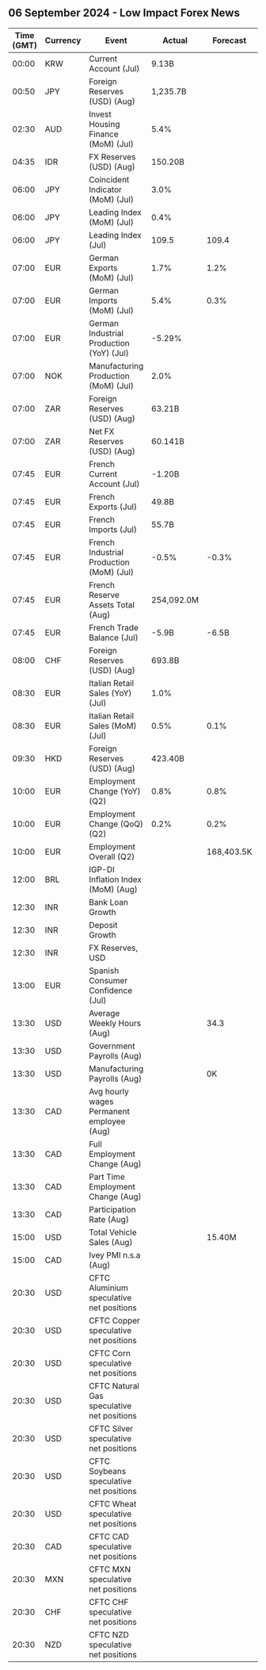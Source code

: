## 06 September 2024 - Low Impact Forex News

| Time (GMT) | Currency | Event | Actual | Forecast | Previous |
|------|----------|-------|--------|----------|----------|
| 00:00 | KRW | Current Account (Jul) | 9.13B |  | 12.26B |
| 00:50 | JPY | Foreign Reserves (USD) (Aug) | 1,235.7B |  | 1,219.1B |
| 02:30 | AUD | Invest Housing Finance (MoM) (Jul) | 5.4% |  | 2.7% |
| 04:35 | IDR | FX Reserves (USD) (Aug) | 150.20B |  | 145.40B |
| 06:00 | JPY | Coincident Indicator (MoM) (Jul) | 3.0% |  | -3.4% |
| 06:00 | JPY | Leading Index (MoM) (Jul) | 0.4% |  | -2.1% |
| 06:00 | JPY | Leading Index (Jul) | 109.5 | 109.4 | 109.1 |
| 07:00 | EUR | German Exports (MoM) (Jul) | 1.7% | 1.2% | -3.4% |
| 07:00 | EUR | German Imports (MoM) (Jul) | 5.4% | 0.3% | 0.3% |
| 07:00 | EUR | German Industrial Production (YoY) (Jul) | -5.29% |  | -3.61% |
| 07:00 | NOK | Manufacturing Production (MoM) (Jul) | 2.0% |  | 2.0% |
| 07:00 | ZAR | Foreign Reserves (USD) (Aug) | 63.21B |  | 62.27B |
| 07:00 | ZAR | Net FX Reserves (USD) (Aug) | 60.141B |  | 59.165B |
| 07:45 | EUR | French Current Account (Jul) | -1.20B |  | -2.50B |
| 07:45 | EUR | French Exports (Jul) | 49.8B |  | 51.5B |
| 07:45 | EUR | French Imports (Jul) | 55.7B |  | 57.5B |
| 07:45 | EUR | French Industrial Production (MoM) (Jul) | -0.5% | -0.3% | 0.8% |
| 07:45 | EUR | French Reserve Assets Total (Aug) | 254,092.0M |  | 252,082.0M |
| 07:45 | EUR | French Trade Balance (Jul) | -5.9B | -6.5B | -6.0B |
| 08:00 | CHF | Foreign Reserves (USD) (Aug) | 693.8B |  | 703.7B |
| 08:30 | EUR | Italian Retail Sales (YoY) (Jul) | 1.0% |  | -1.0% |
| 08:30 | EUR | Italian Retail Sales (MoM) (Jul) | 0.5% | 0.1% | -0.2% |
| 09:30 | HKD | Foreign Reserves (USD) (Aug) | 423.40B |  | 419.10B |
| 10:00 | EUR | Employment Change (YoY) (Q2) | 0.8% | 0.8% | 1.0% |
| 10:00 | EUR | Employment Change (QoQ) (Q2) | 0.2% | 0.2% | 0.3% |
| 10:00 | EUR | Employment Overall (Q2) |  | 168,403.5K | 168,082.0K |
| 12:00 | BRL | IGP-DI Inflation Index (MoM) (Aug) |  |  | 0.83% |
| 12:30 | INR | Bank Loan Growth |  |  | 13.6% |
| 12:30 | INR | Deposit Growth |  |  | 10.9% |
| 12:30 | INR | FX Reserves, USD |  |  | 681.69B |
| 13:00 | EUR | Spanish Consumer Confidence (Jul) |  |  | 88.4 |
| 13:30 | USD | Average Weekly Hours (Aug) |  | 34.3 | 34.2 |
| 13:30 | USD | Government Payrolls (Aug) |  |  | 17.0K |
| 13:30 | USD | Manufacturing Payrolls (Aug) |  | 0K | 1K |
| 13:30 | CAD | Avg hourly wages Permanent employee (Aug) |  |  | 5.2% |
| 13:30 | CAD | Full Employment Change (Aug) |  |  | 61.6K |
| 13:30 | CAD | Part Time Employment Change (Aug) |  |  | -64.4K |
| 13:30 | CAD | Participation Rate (Aug) |  |  | 65.0% |
| 15:00 | USD | Total Vehicle Sales (Aug) |  | 15.40M | 15.80M |
| 15:00 | CAD | Ivey PMI n.s.a (Aug) |  |  | 55.3 |
| 20:30 | USD | CFTC Aluminium speculative net positions |  |  | 2.2K |
| 20:30 | USD | CFTC Copper speculative net positions |  |  | 17.1K |
| 20:30 | USD | CFTC Corn speculative net positions |  |  | -148.5K |
| 20:30 | USD | CFTC Natural Gas speculative net positions |  |  | -92.2K |
| 20:30 | USD | CFTC Silver speculative net positions |  |  | 52.2K |
| 20:30 | USD | CFTC Soybeans speculative net positions |  |  | -184.3K |
| 20:30 | USD | CFTC Wheat speculative net positions |  |  | -32.7K |
| 20:30 | CAD | CFTC CAD speculative net positions |  |  | -110.0K |
| 20:30 | MXN | CFTC MXN speculative net positions |  |  | 30.7K |
| 20:30 | CHF | CFTC CHF speculative net positions |  |  | -24.6K |
| 20:30 | NZD | CFTC NZD speculative net positions |  |  | -8.3K |
